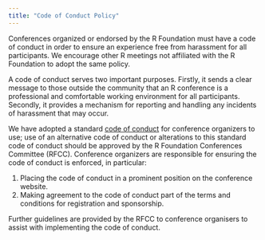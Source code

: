 ```yaml
---
title: "Code of Conduct Policy"
---
```


Conferences organized or endorsed by the R Foundation must have a 
code of conduct in order to ensure an experience free from harassment 
for all participants. We encourage other R meetings not affiliated 
with the R Foundation to adopt the same policy.

A code of conduct serves two important purposes. Firstly, it sends a 
clear message to those outside the community that an R conference is 
a professional and comfortable working environment for all 
participants. Secondly, it provides a mechanism for reporting and 
handling any incidents of harassment that may occur.

We have adopted a standard [code of conduct](coc.html)
for conference organizers to use; use of an alternative code of conduct or 
alterations to this standard code of conduct should be approved by the R 
Foundation Conferences Committee (RFCC). Conference organizers are responsible
for ensuring the code of conduct is enforced, in particular: 

1. Placing the code of conduct in a prominent position on the 
conference website.
2. Making agreement to the code of conduct part of the terms and 
conditions for registration and sponsorship.

Further guidelines are provided by the RFCC to conference organisers to assist 
with implementing the code of conduct.
